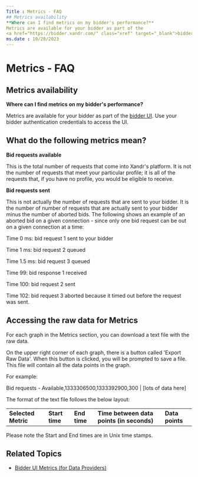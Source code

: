 ```yaml
---
Title : Metrics - FAQ
## Metrics availability
**Where can I find metrics on my bidder's performance?**
Metrics are available for your bidder as part of the
<a href="https://bidder.xandr.com/" class="xref" target="_blank">bidder
ms.date : 10/28/2023
---
```



# Metrics - FAQ




## Metrics availability

**Where can I find metrics on my bidder's performance?**

Metrics are available for your bidder as part of the
<a href="https://bidder.xandr.com/" class="xref" target="_blank">bidder
UI</a>. Use your bidder authentication credentials to access the UI.




## What do the following metrics mean?

**Bid requests available**

This is the total number of requests that come into Xandr's platform. It
is not the number of requests that meet your particular profile; it is
all of the requests that, if you have no profile, you would be eligible
to receive.

**Bid requests sent**

This is not actually the number of requests that are sent to your
bidder. It is the number of number of requests that are actually sent to
your bidder minus the number of aborted bids. The following shows an
example of an aborted bid on a given connection - since only one bid
request can be out on a given connection at a time:

Time 0 ms: bid request 1 sent to your bidder

Time 1 ms: bid request 2 queued

Time 1.5 ms: bid request 3 queued

Time 99: bid response 1 received

Time 100: bid request 2 sent

Time 102: bid request 3 aborted because it timed out before the request
was sent.




## Accessing the raw data for Metrics

For each graph in the Metrics section, you can download a text file with
the raw data.

On the upper right corner of each graph, there is a button called
'Export Raw Data'. When this button is clicked, you will be prompted to
save a file. This file will contain all the data points in the graph.

For example:

Bid requests - Available,1333306500,1333392900,300 | \[lots of data
here\]

The format of the text file follows the below layout:

<table id="metrics-faq__table_pyc_4ts_4wb" class="table">
<tbody class="tbody">
<tr class="odd row">
<td class="entry colsep-1 rowsep-1"><strong>Selected
Metric</strong></td>
<td class="entry colsep-1 rowsep-1"><strong>Start time</strong></td>
<td class="entry colsep-1 rowsep-1"><strong>End time</strong></td>
<td class="entry colsep-1 rowsep-1"><strong>Time between data points (in
seconds)</strong></td>
<td class="entry colsep-1 rowsep-1"><strong>Data points</strong></td>
</tr>
</tbody>
</table>

Please note the Start and End times are in Unix time stamps.




## Related Topics

- <a
  href="metrics-screen.md"
  class="xref" target="_blank">Bidder UI Metrics (for Data Providers)</a>






